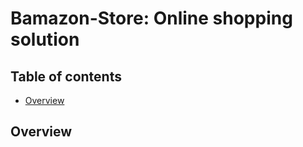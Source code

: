 
# Bamazon-Store: Online shopping solution
## Table of contents
  * [Overview](#Overview)

## <a name="Overview"></a> Overview
